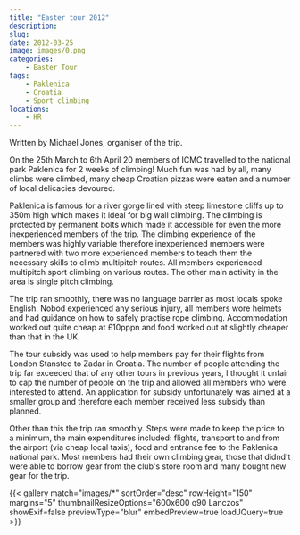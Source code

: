 ```yaml
---
title: "Easter tour 2012"
description: 
slug: 
date: 2012-03-25
image: images/0.png
categories:
    - Easter Tour
tags:
    - Paklenica
    - Croatia
    - Sport climbing
locations:
    - HR
---
```


Written by Michael Jones, organiser of the trip.

On the 25th March to 6th April 20 members of ICMC travelled to the national park Paklenica for 2 weeks of climbing! Much fun was had by all, many climbs were climbed, many cheap Croatian pizzas were eaten and a number of local delicacies devoured.

Paklenica is famous for a river gorge lined with steep limestone cliffs up to 350m high which makes it
ideal for big wall climbing. The climbing is protected by permanent bolts which made it accessible for
even the more inexperienced members of the trip. The climbing experience of the members was
highly variable therefore inexperienced members were partnered with two more experienced
members to teach them the necessary skills to climb multipitch routes. All members experienced
multipitch sport climbing on various routes. The other main activity in the area is single pitch
climbing.

The trip ran smoothly, there was no language barrier as most locals spoke English. Nobod
experienced any serious injury, all members wore helmets and had guidance on how to safely
practise rope climbing. Accommodation worked out quite cheap at £10pppn and food worked out at
slightly cheaper than that in the UK.

The tour subsidy was used to help members pay for their flights from London Stansted to Zadar in
Croatia. The number of people attending the trip far exceeded that of any other tours in previous
years, I thought it unfair to cap the number of people on the trip and allowed all members who were
interested to attend. An application for subsidy unfortunately was aimed at a smaller group and
therefore each member received less subsidy than planned.

Other than this the trip ran smoothly. Steps were made to keep the price to a minimum, the main
expenditures included: flights, transport to and from the airport (via cheap local taxis), food and
entrance fee to the Paklenica national park. Most members had their own climbing gear, those that didnd't were able to borrow gear from the club's store room and many bought new gear for the trip.



{{< gallery match="images/*" sortOrder="desc" rowHeight="150" margins="5" thumbnailResizeOptions="600x600 q90 Lanczos" showExif=false previewType="blur" embedPreview=true loadJQuery=true >}}


